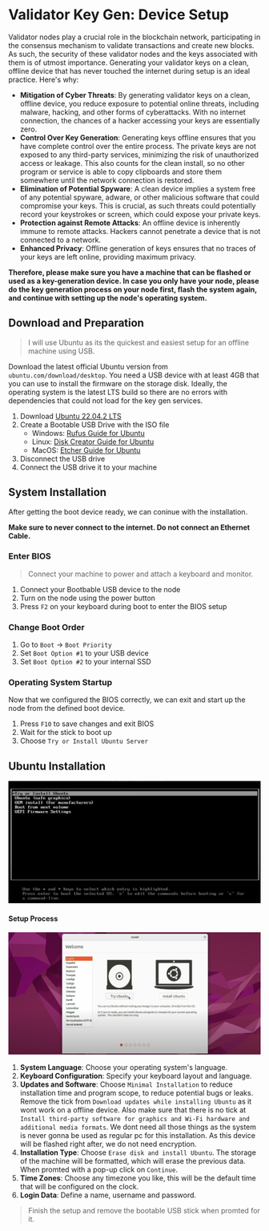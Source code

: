 # Validator Key Gen: Device Setup

Validator nodes play a crucial role in the blockchain network, participating in the consensus mechanism to validate transactions and create new blocks. As such, the security of these validator nodes and the keys associated with them is of utmost importance. Generating your validator keys on a clean, offline device that has never touched the internet during setup is an ideal practice. Here's why:

- **Mitigation of Cyber Threats**: By generating validator keys on a clean, offline device, you reduce exposure to potential online threats, including malware, hacking, and other forms of cyberattacks. With no internet connection, the chances of a hacker accessing your keys are essentially zero.
- **Control Over Key Generation**: Generating keys offline ensures that you have complete control over the entire process. The private keys are not exposed to any third-party services, minimizing the risk of unauthorized access or leakage. This also counts for the clean install, so no other program or service is able to copy clipboards and store them somewhere until the network connection is restored.
- **Elimination of Potential Spyware**: A clean device implies a system free of any potential spyware, adware, or other malicious software that could compromise your keys. This is crucial, as such threats could potentially record your keystrokes or screen, which could expose your private keys.
- **Protection against Remote Attacks**: An offline device is inherently immune to remote attacks. Hackers cannot penetrate a device that is not connected to a network.
- **Enhanced Privacy**: Offline generation of keys ensures that no traces of your keys are left online, providing maximum privacy.

**Therefore, please make sure you have a machine that can be flashed or used as a key-generation device. In case you only have your node, please do the key generation process on your node first, flash the system again, and continue with setting up the node's operating system.**

## Download and Preparation

> I will use Ubuntu as its the quickest and easiest setup for an offline machine using USB.

Download the latest official Ubuntu version from `ubuntu.com/download/desktop`. You need a USB device with at least 4GB that you can use to install the firmware on the storage disk. Ideally, the operating system is the latest LTS build so there are no errors with dependencies that could not load for the key gen services.

1. Download [Ubuntu 22.04.2 LTS](https://ubuntu.com/download/desktop)
2. Create a Bootable USB Drive with the ISO file
   - Windows: [Rufus Guide for Ubuntu](https://ubuntu.com/tutorials/create-a-usb-stick-on-windows#1-overview)
   - Linux: [Disk Creator Guide for Ubuntu](https://ubuntu.com/tutorials/create-a-usb-stick-on-ubuntu#1-overview)
   - MacOS: [Etcher Guide for Ubuntu](https://ubuntu.com/tutorials/create-a-usb-stick-on-macos#1-overview)
3. Disconnect the USB drive
4. Connect the USB drive it to your machine

## System Installation

After getting the boot device ready, we can coninue with the installation.

**Make sure to never connect to the internet. Do not connect an Ethernet Cable.**

### Enter BIOS

> Connect your machine to power and attach a keyboard and monitor.

1. Connect your Bootbable USB device to the node
2. Turn on the node using the power button
3. Press `F2` on your keyboard during boot to enter the BIOS setup

### Change Boot Order

1. Go to `Boot` -> `Boot Priority`
2. Set `Boot Option #1` to your USB device
3. Set `Boot Option #2` to your internal SSD

### Operating System Startup

Now that we configured the BIOS correctly, we can exit and start up the node from the defined boot device.

1. Press `F10` to save changes and exit BIOS
2. Wait for the stick to boot up
3. Choose `Try or Install Ubuntu Server`

## Ubuntu Installation

![Try or Install Ubuntu Server](/img/validator_install_1.png)

#### Setup Process

![Initial Setup Screen](/img/validator_install_2.png)

1. **System Language**: Choose your operating system's language.
2. **Keyboard Configuration**: Specify your keyboard layout and language.
3. **Updates and Software**: Choose `Minimal Installation` to reduce installation time and program scope, to reduce potential bugs or leaks. Remove the tick from `Download updates while installing Ubuntu` as it wont work on a offline device. Also make sure that there is no tick at `Install third-party software for graphics and Wi-Fi hardware and additional media formats`. We dont need all those things as the system is never gonna be used as regular pc for this installation. As this device will be flashed right after, we do not need encryption.
4. **Installation Type**: Choose `Erase disk and install Ubuntu`. The storage of the machine will be formatted, which will erase the previous data. When promted with a pop-up click on `Continue`.
5. **Time Zones**: Choose any timezone you like, this will be the default time that will be configured on the clock.
6. **Login Data**: Define a name, username and password.

> Finish the setup and remove the bootable USB stick when promted for it.
